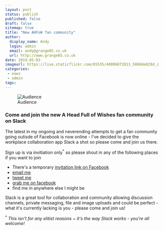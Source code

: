 ```yaml
---
layout: post
status: publish
published: false
draft: false
sitemap: true
title: "New AHFoW fan community"
author:
  display_name: Andy
  login: admin
  email: andy@grange85.co.uk
  url: http://www.grange85.co.uk
date: 2019-05-03
imageurl: https://live.staticflickr.com/65535/40806872013_586b0e828d_c.jpg
categories:
 - news
 - admin
tags:
---
```

<figure class="caption aligncenter"><img src="https://live.staticflickr.com/65535/40806872013_586b0e828d_c.jpg" alt="Audience" /><figcaption class="caption-text">Audience</figcaption></figure>

### Come and join the new A Head Full of Wishes fan community on Slack

The latest in my ongoing and neverending attempts to get a fan community going outisde of Facebook is now online - I've decided to give the workplace collaboration app Slack a shot so please come and join us there.

Sign up is via invitiation only<sup>*</sup> so please shout in any of the following places if you want to join

 - There's a temporary [invitation link on Facebook](https://www.facebook.com/groups/aheadfullofwishes/permalink/10156730719174017/)
 - [email me](andy@fullofwishes.co.uk)
 - [tweet me](https://twitter.com/ahfow)
 - [grab me on facebook](https://www.facebook.com/fullofwishes/)
 - find me in anywhere else I might be

Slack is a great tool for collaboration and community allowing discussion channels, private messaging, file and image uploads and could be perfect - what it's currently lacking is you - please come and join us!


<sup>*</sup> _This isn't for any elitist reasons ~ it's the way Slack works - you're all welcome!_
